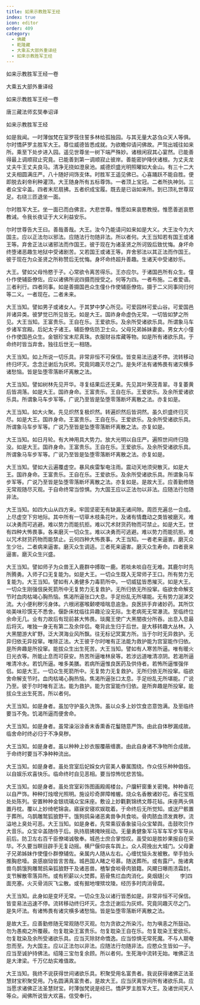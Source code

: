 ```yaml
---
title: 如来示教胜军王经
index: true
icon: editor
order: 409
category:
  - 佛藏
  - 乾隆藏
  - 大乘五大部外重译经
  - 如来示教胜军王经
---
```


如来示教胜军王经一卷  

大乘五大部外重译经  

如来示教胜军王经一卷  

唐三藏法师玄奘奉诏译  

如来示教胜军王经  

如是我闻。一时薄伽梵在室罗筏住誓多林给孤独园。与其无量大苾刍众天人等俱。尔时憍萨罗主胜军大王。尊位威德皆悉成就。为欲瞻仰请问佛故。严驾出城往如来所。乘至下处步进入园。遥见世尊坐一树下端严殊妙。诸根闲寂其心宴然。已能善得最上调顺寂止究竟。已能善到第一调顺寂止彼岸。善能密护降伏诸根。为丈夫龙丈夫牛王丈夫良马。清净无挠如澄泉池。威德炽盛光明照曜如大金山。有三十二大丈夫相圆满庄严。八十随好间饰支体。时胜军王遥见佛已。心喜踊跃不能自胜。便即脱去刹帝利种灌顶。大王随身所有五标尊饰。一者顶上宝冠。二者所执神剑。三者众宝伞盖。四者末尼扇拂。五者织成宝履。既去是已诣如来所。到已顶礼世尊双足。右绕三匝退坐一面。  

尔时胜军大王。坐一面已而白佛言。大悲世尊。惟愿如来哀愍教授。惟愿善逝哀愍教诫。令我长夜证于大义利益安乐。  

尔时世尊告大王曰。善哉善哉。大王。汝今乃能请问如来如是大义。大王汝今为大国主。应以正法勿以邪法。应随法行勿随非法。所以者何。大王当知若有国王或诸王等。弃舍正法以诸邪法而作国王。彼于现在为诸圣贤之所诃毁后致忧悔。身坏命终堕诸恶趣生地狱中受诸剧苦。又若国王或诸王等。弃舍邪法以其正法而作国王。彼于现在为众圣贤之所称赞后无忧悔。身坏命终超升善趣。生诸天中受诸妙乐。  

大王。譬如父母怜愍于子。心常欲令离苦得乐。王亦应尔。于诸国邑所有众生。僮仆作使辅臣僚佐。应以诸佛所说四摄而授受之。何等为四。一者布施。二者爱语。三者利行。四者同事。如是善摄国邑众生僮仆作使辅臣僚佐。摄于二义同事同归何等二义。一者现在。二者未来。  

大王当知。譬如男子或诸女人。于其梦中梦心所见。可爱园林可爱山谷。可爱国邑并诸异类。彼梦觉已所见皆无。如是大王。国祚身命虚伪无常。一切皆如梦之所见。大王当知。王富贵乐。王自在乐。王爱欲乐。及余所受诸欲乐具。所谓象马车步诸军宫殿。后妃太子诸王。辅臣僚佐防卫士众。父母兄弟姊妹妻妾。男女大小僮仆作使国邑众生。金银珍宝末尼真珠。衣服财谷库藏等物。如是所有诸欲乐具。于命终时皆当弃舍。独往后世无一相随。  

大王当知。如上所说一切乐具。非常非恒不可保信。皆变易法迅速不停。流转移动终归坏灭。念念迁谢后为灰烬。究竟同趣灭尽之门。是失坏法有诸怖畏有诸灾横多诸愁恼。皆是坠堕零落断坏离散之法。  

大王当知。譬如树林先见开华。寻复结果后还无果。先见其叶荣茂青翠。寻复萎黄后皆凋落。如是大王。国祚身命。王富贵乐。王自在乐。王爱欲乐。及余所爱诸欲乐具。所谓象马车步军等。广说乃至皆是坠堕零落断坏离散之法。亦复如是。  

大王当知。如大火聚。先见炽然复极炽然。转遍炽然后皆洞然。虽久炽盛终归灭尽。如是大王。国祚身命。王富贵乐。王自在乐。王爱欲乐。及余所受诸欲乐具。所谓象马车步军等。广说乃至皆是坠堕零落断坏离散之法。亦复如是。  

大王当知。如日月轮。有大神用具大势力。放大光明以自庄严。遍照世间终归隐没。如是大王。国祚身命。王富贵乐。王自在乐。王爱欲乐。及余所受诸欲乐具。所谓象马车步军等。广说乃至皆是坠堕零落断坏离散之法。亦复如是。  

大王当知。譬如大云遍覆虚空。暴风疾雷掣电注雨。震动天地须臾散灭。如是大王。国祚身命。王富贵乐。王自在乐。王爱欲乐。及余所受诸欲乐具。所谓象马车步军等。广说乃至皆是坠堕零落断坏离散之法。亦复如是。是故大王。应善勤修随无常观随尽灭观。于自命终常当惊惧。为大国王应以正法勿以非法。应随法行勿随非法。  

大王当知。如四大山从四方来。牢固坚密无有缺漏无诸间隙。周匝充遍总一合成。上尽虚空下穷地际。其中所有一切草木枝条花叶。及诸有情蠢动之类皆被磨灭。难以决勇而可逃避。难以势力而能抗拒。难以咒术财货药物而可禁止。如是大王。世有四种大怖畏事。各来磨灭一切众生。难以决勇而可逃避。难以势力而能抗拒。难以咒术财货药物而能禁止。云何四种大怖畏事。大王当知。一者老来逼害。磨灭众生少壮。二者病来逼害。磨灭众生调适。三者死来逼害。磨灭众生寿命。四者衰来逼害。磨灭众生兴盛。  

大王当知。譬如师子为众兽王入鹿群中搏取一鹿。若啖未啖自在无难。其鹿尔时先所腾勇。入师子口无复能为。如是大王。一切众生既入无常师子王口。所有势力无复能为。大王当知。譬如有人勇健多力毒箭所中。一切威猛皆悉摧灭。如是大王。一切众生刚强佷戾死箭所中无复势力无复救护。无所归依无所投窜。临欲舍命解支节时血肉枯竭心胸热恼。焦渴所逼张口大息。手足纷乱无所堪能。无有势力涎涕交流。大小便利秽污身体。六根闭塞喉颡哽噎喘息逾急。良医拱手弃诸妙药。其所饮啖美味珍馔无不悉舍。偃卧床枕临往异趣沦没无际。生老病死无常瀑流。至临终位余命无几。业有力故后有现前甚大怖畏。琰魔王使广大黑闇夜分所吞。出息入息最后将灭。唯独一身无有第二及余伴侣。奄背此生归于后世。是大移转趣大丛林。入大黑闇游大旷野。泛大溟海业风所飘。往无标记冥寞方所。当于尔时无异救护。无异归依无异投窜。唯除正法。大王彼于尔时唯有正法能为救护能为宫室能作归依。是所奔趣是所投窜。能拔众生出生死苦。大王当知。譬如有人寒苦所逼。唯有暖火日光衣等。所能止息而可获安。热苦所逼唯林泉等。若涉远道唯清凉阴。若渴所逼唯清冷水。若饥所逼。唯多美膳。若病所逼惟良医药及供侍者。若怖所逼惟强伴侣。如是大王。一切众生死箭所中。无复势力无复救护。无所归依无所投窜。临欲舍命解支节时。血肉枯竭心胸热恼。焦渴所逼张口太息。手足纷乱无所堪能。广说乃至。彼于尔时唯有正法。能为救护。能为宫室能作归依。是所奔趣是所投窜。能拔众生出生死苦。所以者何。  

大王当知。如是身者。虽加守护虽久洗饰。虽以众多上妙饮食恣意饱满。及至临终要当不免。饥渴所逼而便舍命。  

大王当知。如是身者。虽常澡浴涂香末香熏香花鬘随意严饰。由此自体秽漏成故。临舍命时终必归于不净臭秽。  

大王当知。如是身者。虽以种种上妙衣服覆蔽缠裹。由此自身诸不净物所合成故。于命终时要当不净种种流出。  

大王当知。如是身者。虽处宫室后妃婇女内官美人眷属围绕。作众伎乐种种倡伎。以自娱乐欢喜快乐。临命终时自见恶相。要当惊怖忧悲苦恼。  

大王当知。如是身者。虽处宫室彩饰图画殿阁楼台。户牖轩窗重关密掩。种种香花以自严饰。种种灯烛增光照明。施设珍奇屏障帷幄。烧众名香散诸妙花。香花宝瓶处处陈列。安置种种金银琉璃众宝床座。敷设上妙氍氀锦绣文蓐花毡。床座两头俱置丹枕。覆以上妙绮帊锦衾。寤寐安寝欢娱耽着。于命终后无所觉知。或送尸骸置于葬所。乌鹊雕鹫狐狼野干。饿狗鸱枭诸恶禽兽争共食啖。骨肉脓血须发粪秽。流溢地上臭处可恶。大王当知。如是身者。先常乘驭香象骏马众宝辇舆。击鼓吹贝作大音乐。众宝伞盖随侍于后。执持扇拂掩映摇动。无量勇健象军马军车军步军导从前后。防卫左右百千臣僚竭诚敬奉。城邑士庶合掌惊叹。虽受如是胜妙果报自在荣华。不久要当瞑目辟手无复动摇。横尸偃仰丧车舆上。众人荷挽出大城门。父母妻子兄弟姊妹作使僮仆群僚辅佐。亲属内人随从左右。心缠忧恼头发被散。举手拍头推胸悲噎。哀感崩恸皆言苦哉。城邑国人睹之号慕。随送葬所。或有露尸。施诸禽兽鸟鹊饿狗雕鹫鸱枭狐狼野干及诸恶兽。楂掣食啖骨肉狼籍。风飃日曝雨渍霜封。支节解散零落异所。或有积薪以火焚葬。筋骨焦烂血肉消化。臭烟熢[火　　孛]四面充塞。火灭骨消灰飞尘散。或有掘地埋殡坟陵。经历多时肉消骨腐。  

大王当知。此身如是变坏无常。一切众生及以诸行皆悉如是。非常非恒不可保信。皆变易法迅速不停。流转移动终归坏灭。念念迁谢后为灰烬。究竟同趣灭尽之门。是失坏法。有诸怖畏有诸灾横多诸愁恼。皆是坠堕零落断坏离散之法。  

是故大王。应善勤修随无常观随尽灭观。勿为贪欲之所染污。勿为嗔恚之所鼓动。勿为愚痴之所覆蔽。勿复耽染王富贵乐。勿复耽染王自在乐。勿复耽染王爱欲乐。勿复耽染及余所受诸欲乐具。应当灭除财命憍逸。应当惊惧无常死魔。不与人期奄忽而至。为大国主。应以正法勿以非法。应随法行勿随非法。应愍众生皆如一子。应当至诚护持佛法。绍隆三宝勿复余顾。所以者何。生死海中流转无始。唯佛正法是大津梁。千万亿劫实难值故。  

大王当知。我终不说获得世间诸欲乐具。积聚受用名富贵者。我说获得诸佛正法圣慧财宝积聚受用。乃名圆满真富贵者。是故大王。应当厌离世间所有诸欲乐具。应当愿求诸佛正法圣慧财宝。时薄伽梵说是经已。憍萨罗主胜军大王。及诸世间天人等众。闻佛所说皆大欢喜。信受奉行。  
